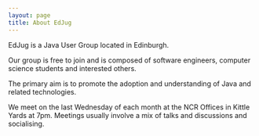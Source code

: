 ```yaml
---
layout: page
title: About EdJug 
---
```


EdJug is a Java User Group located in Edinburgh.

Our group is free to join and is composed of software engineers, computer science students and interested others.

The primary aim is to promote the adoption and understanding of Java and related technologies.

We meet on the last Wednesday of each month at the NCR Offices in Kittle Yards at 7pm. Meetings usually involve a mix of talks and discussions and socialising.

<script src='https://maps.googleapis.com/maps/api/js?v=3.exp&key=AIzaSyBin9ztS8hUMV4dup1pNYQJM9sgUjbdM_Q'></script><div style='overflow:hidden;height:350px;width:250px;'><div id='gmap_canvas' style='height:350px;width:250px;'></div><div><small><a href="http://embedgooglemaps.com">                                   embed google maps                           </a></small></div><div><small><a href="https://termsandcondiitionssample.com">terms and conditions generator</a></small></div><style>#gmap_canvas img{max-width:none!important;background:none!important}</style></div><script type='text/javascript'>function init_map(){var myOptions = {zoom:14,center:new google.maps.LatLng(55.935740599999995,-3.1803150000000735),mapTypeId: google.maps.MapTypeId.ROADMAP};map = new google.maps.Map(document.getElementById('gmap_canvas'), myOptions);marker = new google.maps.Marker({map: map,position: new google.maps.LatLng(55.935740599999995,-3.1803150000000735)});infowindow = new google.maps.InfoWindow({content:'<strong>NCR Offices</strong><br>kittle yards, edinburgh<br>'});google.maps.event.addListener(marker, 'click', function(){infowindow.open(map,marker);});infowindow.open(map,marker);}google.maps.event.addDomListener(window, 'load', init_map);</script>



[^1]: Example: *domain.com/category-name/post-title*
